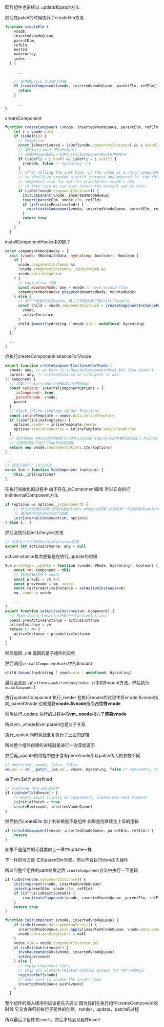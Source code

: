 同样组件也要经过_update和patch方法

然后在patch的时候执行了createElm方法

```javascript
function createElm (
    vnode,
    insertedVnodeQueue,
    parentElm,
    refElm,
    nested,
    ownerArray,
    index
  ) {
    
     ...
        
    // 组件的patch 会走这个逻辑
    if (createComponent(vnode, insertedVnodeQueue, parentElm, refElm)) {
      return
    }
        
     ...
}
```

createComponent

```javascript
function createComponent (vnode, insertedVnodeQueue, parentElm, refElm) {
    let i = vnode.data
    if (isDef(i)) {
      // keepAlive
      const isReactivated = isDef(vnode.componentInstance) && i.keepAlive
      // 拿到data.hook 然后执行init
      // 这里的hook就是上一节中installComponentHooks中的钩子
      if (isDef(i = i.hook) && isDef(i = i.init)) {
        i(vnode, false /* hydrating */)
      }
      // after calling the init hook, if the vnode is a child component
      // it should've created a child instance and mounted it. the child
      // component also has set the placeholder vnode's elm.
      // in that case we can just return the element and be done.
      if (isDef(vnode.componentInstance)) {
        initComponent(vnode, insertedVnodeQueue)
        insert(parentElm, vnode.elm, refElm)
        if (isTrue(isReactivated)) {
          reactivateComponent(vnode, insertedVnodeQueue, parentElm, refElm)
        }
        return true
      }
    }
  }
```

installComponentHooks中的钩子

```javascript
const componentVNodeHooks = {
  init (vnode: VNodeWithData, hydrating: boolean): ?boolean {
    if (
      vnode.componentInstance &&
      !vnode.componentInstance._isDestroyed &&
      vnode.data.keepAlive
    ) {
      // kept-alive 逻辑
      const mountedNode: any = vnode // work around flow
      componentVNodeHooks.prepatch(mountedNode, mountedNode)
    } else {
      // 第一个参数为当前vnode，第二个参数查看下面initLifecycle
      const child = vnode.componentInstance = createComponentInstanceForVnode(
        vnode,
        activeInstance
      )
      child.$mount(hydrating ? vnode.elm : undefined, hydrating)
    }
  },

  ...
}

```

会执行createComponentInstanceForVnode

```javascript
export function createComponentInstanceForVnode (
  vnode: any, // we know it's MountedComponentVNode but flow doesn't
  parent: any, // activeInstance in lifecycle st ate
): Component {
  // 将第二个_parentVnode理解成占位符VNode
  const options: InternalComponentOptions = {
    _isComponent: true,
    _parentVnode: vnode,
    parent
  }
  // check inline-template render functions
  const inlineTemplate = vnode.data.inlineTemplate
  if (isDef(inlineTemplate)) {
    options.render = inlineTemplate.render
    options.staticRenderFns = inlineTemplate.staticRenderFns
  }
  // 因为在new VNode的时候将Ctor作为componentOptions的参数传递过去了 所以Ctor是子构造器Sub
  // 这里就相当于执行了Sub的构造函数
  return new vnode.componentOptions.Ctor(options)
}

...
// 相当于执行了_init方法
const Sub = function VueComponent (options) {
    this._init(options)
}
```

在执行初始化的过程中 由于存在_isComponent属性 所以它会执行initInternalComponent方法

```javascript
if (options && options._isComponent) {
    // 优化内部组件实例 因为动态options merging很慢 并且没有一个内部组件options需要特殊处理
    // 是组件的话将会执行这个函数
    initInternalComponent(vm, options)
} else {...}
```

然后会执行到initLifecycle方法

```javascript
// 会定义一个全局的activeInstance变量
export let activeInstance: any = null
```

activeInstance每次更新是在执行_update的时候

```javascript
Vue.prototype._update = function (vnode: VNode, hydrating?: boolean) {
    const vm: Component = this
    // 数据更新前的el vnode
    const prevEl = vm.$el
    const prevVnode = vm._vnode
    const restoreActiveInstance = setActiveInstance(vm)
    vm._vnode = vnode
    
    ...
}
export function setActiveInstance(vm: Component) {
  // 用pervActiveInsatnce记录上一个activeInstance
  const prevActiveInstance = activeInstance
  activeInstance = vm
  return () => {
    activeInstance = prevActiveInstance
  }
}
```

然后返回 _init 返回的是子组件的实例

然后调用`installComponentHooks`中的$mount

```javascript
child.$mount(hydrating ? vnode.elm : undefined, hydrating)
```

最后会走到 `/platforms/web/runtime/index.js`中的$mount方法，然后执行`mountComponent`

执行updateComponent 执行_render 在执行render的过程中将vnode.$vnode指向\_parentVnode 也就是将**vnode.\$vnode**指向**占位符vnode**

然后执行_update 执行的过程中将**vm.\_vnode**指向了**渲染vnode**

所以vm._vnode和vm.parent也是父子关系

执行_update同时也就重复执行了上面的逻辑

所以整个组件创建的过程就是进行一次深度遍历

然后再_update的过程中由于含有pervVnode所以patch传入的参数不同

```javascript
// undefined, vnode, false, false
vm.$el = vm.__patch__(vm.$el, vnode, hydrating, false /* removeOnly */)
```

由于vm.$el为undefined

```javascript
// oldVnode 为vm.$el的形参
if (isUndef(oldVnode)) {
    // empty mount (likely as component), create new root element
    isInitialPatch = true
    createElm(vnode, insertedVnodeQueue)
}
```

然后执行createElm 如上判断根是不是组件 如果是则继续走上诉的逻辑

```javascript
if (createComponent(vnode, insertedVnodeQueue, parentElm, refElm)) {
    return
}
```

如果不是组件的话就类似上一章中update一样

不一样的地方是 它的parenElm为空，所以不会执行dom插入操作

所以当整个组件的path结束之后 `createComponent`方法中执行一下逻辑

```javascript
if (isDef(vnode.componentInstance)) {
    initComponent(vnode, insertedVnodeQueue)
    insert(parentElm, vnode.elm, refElm)
    if (isTrue(isReactivated)) {
        reactivateComponent(vnode, insertedVnodeQueue, parentElm, refElm)
    }
    return true
}
```

```javascript
function initComponent (vnode, insertedVnodeQueue) {
    if (isDef(vnode.data.pendingInsert)) {
      insertedVnodeQueue.push.apply(insertedVnodeQueue, vnode.data.pendingInsert)
      vnode.data.pendingInsert = null
    }
    vnode.elm = vnode.componentInstance.$el
    if (isPatchable(vnode)) {
      invokeCreateHooks(vnode, insertedVnodeQueue)
      setScope(vnode)
    } else {
      // empty component root.
      // skip all element-related modules except for ref (#3455)
      registerRef(vnode)
      // make sure to invoke the insert hook
      insertedVnodeQueue.push(vnode)
    }
  }
```

整个组件的插入顺序的应该是先子后父 因为我们在执行组件createComponent的时候 它又会递归的执行子组件的创建，render，update，patch的过程

所以最后子组件先insert，然后才轮到父组件insert

